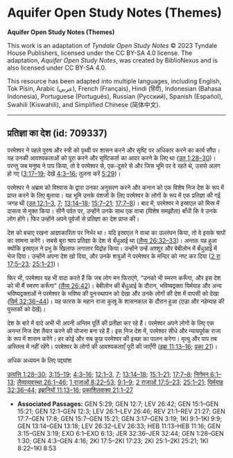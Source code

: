 # Aquifer Open Study Notes (Themes)

**Aquifer Open Study Notes (Themes)**

This work is an adaptation of *Tyndale Open Study Notes* © 2023 Tyndale House Publishers, licensed under the CC BY\-SA 4\.0 license. The adaptation, *Aquifer Open Study Notes*, was created by BiblioNexus and is also licensed under CC BY\-SA 4\.0\.

This resource has been adapted into multiple languages, including English, Tok Pisin, Arabic (عربي), French (Français), Hindi (हिंदी), Indonesian (Bahasa Indonesia), Portuguese (Português), Russian (Русский), Spanish (Español), Swahili (Kiswahili), and Simplified Chinese (简体中文).



--------------------------------

## प्रतिज्ञा का देश (id: 709337)

परमेश्वर ने पहले पुरुष और स्त्री को पृथ्वी पर शासन करने और सृष्टि पर अधिकार करने का कार्य सौंपा। यह उनकी आवश्यकताओं को पूरा करने और सृष्टिकर्ता का आदर करने के लिए था ([उत 1:28–30](https://ref.ly/Gen1:28-Gen1:30))। परन्तु जब मनुष्य ने पाप किया, तो वे परमेश्वर से, एक\-दूसरे से और जिस भूमि पर वे रहते थे, उससे अलग हो गए ([3:17–19](https://ref.ly/Gen3:17-Gen3:19); देखें [4:3–16](https://ref.ly/Gen4:3-Gen4:16); तुलना करें [5:29](https://ref.ly/Gen5:29))।

परमेश्वर ने अब्राम को विश्वास के द्वारा उनका अनुसरण करने और कनान को एक विशेष निज देश के रूप में प्राप्त करने के लिए बुलाया। यह भूमि उनके वंशजों के लिए परमेश्वर के लोगों के रूप में एक प्रतिज्ञा की गई जगह थी ([उत 12:1–3](https://ref.ly/Gen12:1-Gen12:3), [7](https://ref.ly/Gen12:7); [13:14–18](https://ref.ly/Gen13:14-Gen13:18); [15:7–21](https://ref.ly/Gen15:7-Gen15:21); [17:7–8](https://ref.ly/Gen17:7-Gen17:8))। बाद में, परमेश्वर ने इस्राएल को मिस्र में दासत्व से मुक्त किया। सीनै पर्वत पर, उन्होंने उनके साथ एक वाचा (विशेष समझौता) बाँधी कि वे उनके लोग होंगे। फिर उन्होंने अपने पूर्वजों से प्रतिज्ञा का देश प्राप्त की।

देश को बचाए रखना आज्ञाकारिता पर निर्भर था। यदि इस्राएल ने वाचा का उल्लंघन किया, तो वे इसके श्रापों का सामना करेंगे। सबसे बुरा श्राप प्रतिज्ञा के देश से बँधुआई था ([लैव्य 26:32–33](https://ref.ly/Lev26:32-Lev26:33))। अन्ततः यह हुआ क्योंकि इस्राएल ने प्रभु के खिलाफ लगातार विद्रोह किया। उन्होंने उन्हें अश्शूर और बेबीलोन में बँधुआई में भेज दिया। उन्होंने अपना देश खो दिया, और उनके शत्रुओं ने परमेश्वर के मन्दिर को नष्ट कर दिया ([2 रा 17:5–23](https://ref.ly/2Kgs17:5-2Kgs17:23); [25:1–21](https://ref.ly/2Kgs25:1-2Kgs25:21))।

फिर भी, परमेश्वर यह भी वादा करते हैं कि जब लोग मन फिराएंगे, “उनको भी स्मरण करूँगा, और इस देश को भी मैं स्मरण करूँगा” ([लैव्य 26:42](https://ref.ly/Lev26:42))। बेबीलोन की बँधुआई के दौरान, भविष्यद्वक्ता यिर्मयाह और अन्य भविष्यद्वक्ताओं ने परमेश्वर के भविष्य की पुनःस्थापन को देखा और उनके लोगों की देश में वापसी को देखा ([यिर्म 32:36–44](https://ref.ly/Jer32:36-Jer32:44))। यह फारस के महान राजा कुस्रू के शासनकाल के दौरान हुआ (एज्रा और नहेम्याह की पुस्तकों को देखें)।

देश के बारे में वादे अभी भी अपनी अन्तिम पूर्ति की प्रतीक्षा कर रहे हैं। परमेश्वर अपने लोगों के लिए एक अनन्त निज देश तैयार करने की योजना बना रहे हैं। इस निज देश में, परमेश्वर सीधे और न्यायपूर्वक राजा के रूप में शासन करेंगे। हर कोई और सब कुछ परमेश्वर की इच्छा का पालन करेगा। मृत्यु और पाप तब अस्तित्व में नहीं रहेंगे। परमेश्वर के लोगों की आवश्यकताएँ पूरी की जाएँगी ([इब्रा 11:13–16](https://ref.ly/Heb11:13-Heb11:16); [प्रका 21](https://ref.ly/Rev21:1-Rev21:27))।

अधिक अध्ययन के लिए पद्द्यांश

[उत्पत्ति 1:28–30](https://ref.ly/Gen1:28-Gen1:30); [3:15–19](https://ref.ly/Gen3:15-Gen3:19); [4:3–16](https://ref.ly/Gen4:3-Gen4:16); [12:1–3](https://ref.ly/Gen12:1-Gen12:3), [7](https://ref.ly/Gen12:7); [13:14–18](https://ref.ly/Gen13:14-Gen13:18); [15:1–21](https://ref.ly/Gen15:1-Gen15:21); [17:7–8](https://ref.ly/Gen17:7-Gen17:8); [निर्गमन 6:1–13](https://ref.ly/Exod6:1-Exod6:13); [लैव्यव्यवस्था 26:1–46](https://ref.ly/Lev26:1-Lev26:46); [1 राजाओं 8:22–53](https://ref.ly/1Kgs8:22-1Kgs8:53); [9:1–9](https://ref.ly/1Kgs9:1-1Kgs9:9); [2 राजाओं 17:5–23](https://ref.ly/2Kgs17:5-2Kgs17:23); [25:1–21](https://ref.ly/2Kgs25:1-2Kgs25:21); [यिर्मयाह 32:36–44](https://ref.ly/Jer32:36-Jer32:44); [इब्रानियों 11:13–16](https://ref.ly/Heb11:13-Heb11:16); [प्रकाशितवाक्य 21:1–27](https://ref.ly/Rev21:1-Rev21:27)

* **Associated Passages:** GEN 5:29; GEN 12:7; LEV 26:42; GEN 15:1–GEN 15:21; GEN 12:1–GEN 12:3; LEV 26:1–LEV 26:46; REV 21:1–REV 21:27; GEN 17:7–GEN 17:8; GEN 15:7–GEN 15:21; GEN 3:17–GEN 3:19; 1KI 9:1–1KI 9:9; GEN 13:14–GEN 13:18; LEV 26:32–LEV 26:33; HEB 11:13–HEB 11:16; GEN 3:15–GEN 3:19; EXO 6:1–EXO 6:13; JER 32:36–JER 32:44; GEN 1:28–GEN 1:30; GEN 4:3–GEN 4:16; 2KI 17:5–2KI 17:23; 2KI 25:1–2KI 25:21; 1KI 8:22–1KI 8:53

